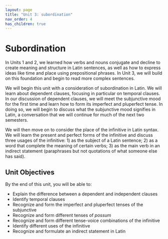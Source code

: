 ```yaml
---
layout: page
title: "Unit 3: subordination"
nav_order: 4
has_children: true
---
```


# Subordination


In Units 1 and 2, we learned how verbs and nouns conjugate and decline to create meaning and structure in Latin sentences, as well as how to express ideas like time and place using prepositional phrases. In Unit 3, we will build on this foundation and begin to read more complex sentences.

We will begin this unit with a consideration of subordination in Latin. We will learn about dependent clauses, focusing in particular on temporal clauses. In our discussion of dependent clauses, we will meet the subjunctive mood for the first time and learn how to form its imperfect and pluperfect tense. In doing so, we will begin to discuss what the subjunctive mood signifies in Latin, a conversation that we will continue for much of the next two semesters.

We will then move on to consider the place of the infinitive in Latin syntax. We will learn the present and perfect forms of the infinitive and discuss three usages of the infinitive: 1) as the subject of a Latin sentence; 2) as a word that complete the meaning of certain verbs; 3) as the main verb in an indirect statement (paraphrases but not quotations of what someone else has said).

## Unit Objectives
 
By the end of this unit, you will be able to:

- Explain the difference between a dependent and independent clauses
- Identify temporal clauses
- Recognize and form the imperfect and pluperfect tenses of the subjunctive
- Recognize and form different tenses of *possum*
- Recognize and form different tense-voice combinations of the infinitive
- Identify different uses of the infinitive
- Recognize and formulate an indirect statement in Latin
